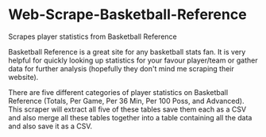 # Web-Scrape-Basketball-Reference
Scrapes player statistics from Basketball Reference

Basketball Reference is a great site for any basketball stats fan. It is very helpful for quickly looking up statistics for your favour player/team or gather data for further analysis (hopefully they don't mind me scraping their website).

There are five different categories of player statistics on Basketball Reference (Totals, Per Game, Per 36 Min, Per 100 Poss, and Advanced). This scraper will extract all five of these tables save them each as a CSV and also merge all these tables together into a table containing all the data and also save it as a CSV.

